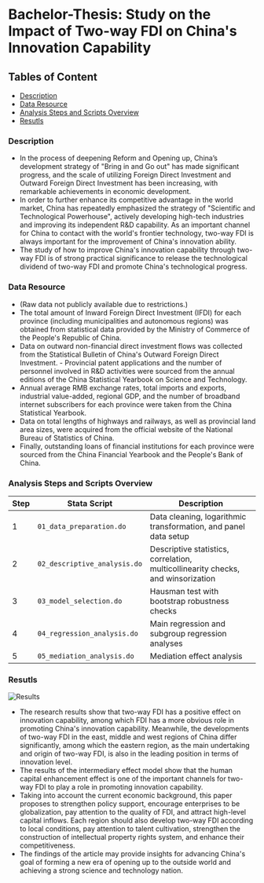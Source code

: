 # Bachelor-Thesis: Study on the Impact of Two-way FDI on China's Innovation Capability

## Tables of Content
- [Description](#description)
- [Data Resource](#data-resource)
- [Analysis Steps and Scripts Overview](#analysis-steps-and-scripts-overview)
- [Resutls](#resutls)

### Description
- In the process of deepening Reform and Opening up, China’s development strategy of "Bring in and Go out" has made significant progress, and the scale of utilizing Foreign Direct Investment and Outward Foreign Direct Investment has been increasing, with remarkable achievements in economic development. 
- In order to further enhance its competitive advantage in the world market, China has repeatedly emphasized the strategy of "Scientific and Technological Powerhouse", actively developing high-tech industries and improving its independent R&D capability. As an important channel for China to contact with the world's frontier technology, two-way FDI is always important for the improvement of China's innovation ability. 
- The study of how to improve China's innovation capability through two-way FDI is of strong practical significance to release the technological dividend of two-way FDI and promote China's technological progress.

### Data Resource
- (Raw data not publicly available due to restrictions.)
- The total amount of Inward Foreign Direct Investment (IFDI) for each province (including municipalities and autonomous regions) was obtained from statistical data provided by the Ministry of Commerce of the People's Republic of China.
- Data on outward non-financial direct investment flows was collected from the Statistical Bulletin of China's Outward Foreign Direct Investment. - Provincial patent applications and the number of personnel involved in R&D activities were sourced from the annual editions of the China Statistical Yearbook on Science and Technology.
- Annual average RMB exchange rates, total imports and exports, industrial value-added, regional GDP, and the number of broadband internet subscribers for each province were taken from the China Statistical Yearbook.
- Data on total lengths of highways and railways, as well as provincial land area sizes, were acquired from the official website of the National Bureau of Statistics of China.
- Finally, outstanding loans of financial institutions for each province were sourced from the China Financial Yearbook and the People's Bank of China.

### Analysis Steps and Scripts Overview

| Step | Stata Script              | Description                                        |
|------|---------------------------|----------------------------------------------------|
| 1    | `01_data_preparation.do`  | Data cleaning, logarithmic transformation, and panel data setup |
| 2    | `02_descriptive_analysis.do`| Descriptive statistics, correlation, multicollinearity checks, and winsorization |
| 3    | `03_model_selection.do`   | Hausman test with bootstrap robustness checks      |
| 4    | `04_regression_analysis.do`| Main regression and subgroup regression analyses  |
| 5    | `05_mediation_analysis.do`| Mediation effect analysis                          |

### Resutls
![Results](results/graphs)
- The research results show that two-way FDI has a positive effect on innovation capability, among which FDI has a more obvious role in promoting China's innovation capability. Meanwhile, the developments of two-way FDI in the east, middle and west regions of China differ significantly, among which the eastern region, as the main undertaking and origin of two-way FDI, is also in the leading position in terms of innovation level.
- The results of the intermediary effect model show that the human capital enhancement effect is one of the important channels for two-way FDI to play a role in promoting innovation capability.
- Taking into account the current economic background, this paper proposes to strengthen policy support, encourage enterprises to be globalization, pay attention to the quality of FDI, and attract high-level capital inflows. Each region should also develop two-way FDI according to local conditions, pay attention to talent cultivation, strengthen the construction of intellectual property rights system, and enhance their competitiveness.
- The findings of the article may provide insights for advancing China's goal of forming a new era of opening up to the outside world and achieving a strong science and technology nation.

